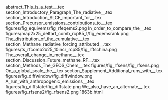 abstract_This_is_a_test__.tex
section_Introductory_Paragraph_The_radiative__.tex
section_Introduction_SLCF_important_for__.tex
section_Precursor_emissions_contributions_to__.tex
figures/fig_equivems/fig_rfeqems2.png
In_order_to_compare_the__.tex
figures/map2x25_deltarf_comb_rcp85_1/fig_eqemsrank.png
The_distribution_of_the_cumulative__.tex
section_Methane_radiative_forcing_attributed__.tex
figures/ts_rfcomb2x25_10incr_rcp85/fig_rftschina.png
The_overall_change_in_methane__.tex
section_Discussion_Future_methane_RF__.tex
section_Methods_The_GEOS_Chem__.tex
figures/fig_rfsens/fig_rfsens.png
On_a_global_scale_the__.tex
section_Supplement_Additional_runs_with__.tex
figures/fig_diffwindow/fig_diffwindow.png
A_run_with_anthropogenic_emissions__.tex
figures/fig_diffstate/fig_diffstate.png
We_also_have_an_alternate__.tex
figures/fig_rfsens2/fig_rfsens2.png
1863b.html
